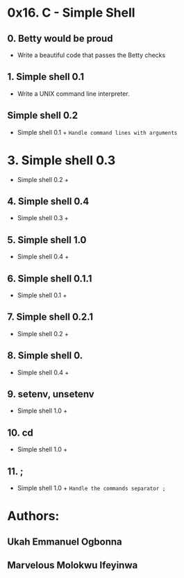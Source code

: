 # 0x16. C - Simple Shell

## 0. Betty would be proud
* Write a beautiful code that passes the Betty checks

## 1. Simple shell 0.1
* Write a UNIX command line interpreter.

##  Simple shell 0.2
* Simple shell 0.1 + `Handle command lines with arguments`

# 3. Simple shell 0.3
* Simple shell 0.2 +

## 4. Simple shell 0.4
* Simple shell 0.3 +

## 5. Simple shell 1.0
* Simple shell 0.4 +

## 6. Simple shell 0.1.1
* Simple shell 0.1 +

## 7. Simple shell 0.2.1
* Simple shell 0.2 +

## 8. Simple shell 0.
* Simple shell 0.4 +

## 9. setenv, unsetenv
* Simple shell 1.0 +

## 10. cd
* Simple shell 1.0 +

## 11. ;
* Simple shell 1.0 + `Handle the commands separator ;`

# Authors:
## Ukah Emmanuel Ogbonna
## Marvelous Molokwu Ifeyinwa

